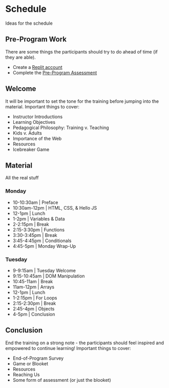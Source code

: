 # Schedule
Ideas for the schedule

## Pre-Program Work
There are some things the participants should try to do ahead of time (if they are able).

- Create a [Replit account](https://replit.com/signup)
- Complete the [Pre-Program Assessment](https://forms.gle/ESbqCEAwRvfkMnr47)

## Welcome
It will be important to set the tone for the training before jumping into the material. Important things to cover:

- Instructor Introductions
- Learning Objectives
- Pedagogical Philosophy: Training v. Teaching
- Kids v. Adults
- Importance of the Web
- Resources
- Icebreaker Game

## Material
All the real stuff

### Monday
- 10-10:30am | Preface
- 10:30am-12pm | HTML, CSS, & Hello JS
- 12-1pm | Lunch
- 1-2pm | Variables & Data
- 2-2:15pm | Break
- 2:15-3:30pm | Functions
- 3:30-3:45pm | Break
- 3:45-4:45pm | Conditionals
- 4:45-5pm | Monday Wrap-Up

### Tuesday
- 9-9:15am | Tuesday Welcome
- 9:15-10:45am | DOM Manipulation
- 10:45-11am | Break
- 11am-12pm | Arrays
- 12-1pm | Lunch
- 1-2:15pm | For Loops
- 2:15-2:30pm | Break
- 2:45-4pm | Objects
- 4-5pm | Conclusion

## Conclusion
End the training on a strong note - the participants should feel inspired and empowered to continue learning! Important things to cover:

- End-of-Program Survey
- Game or Blooket
- Resources
- Reaching Us
- Some form of assessment (or just the blooket)
